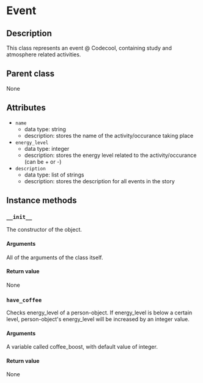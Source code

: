 # Event

## Description
This class represents an event @ Codecool, containing study and atmosphere related activities.

## Parent class
None

## Attributes

* ```name```
  * data type: string
  * description: stores the name of the activity/occurance taking place
* ```energy_level```
  * data type: integer
  * description: stores the energy level related to the activity/occurance (can be + or -)
* ```description```
  * data type: list of strings
  * description: stores the description for all events in the story

## Instance methods

### ```__init__```
The constructor of the object.

#### Arguments
All of the arguments of the class itself.

#### Return value
None

### ```have_coffee```
Checks energy_level of a person-object. If energy_level is below a certain level, person-object's
energy_level will be increased by an integer value.

#### Arguments
A variable called coffee_boost, with default value of integer.

#### Return value
None
